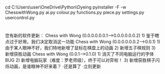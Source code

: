 cd C:\Users\user\OneDrive\Python\Dyeing
pyinstaller -F -w ChesswithWong.py ai.py colour.py functions.py piece.py settings.py usercontrol.py

#
您有新的软件更新：
    Chess with Wong
    (0.0.0.0.0.0.1-->0.0.0.0.0.0.2)
        1) 鉴于瞎点过于好用，我们决定取消这一功能
    Chess with Wong
    (0.0.0.0.0.0.2-->0.0.1)
        1) 由于某人眼神不好，我们特地新增了鼠标在棋盘上的动画
        2) 新增五子棋规则
        3) 新增获胜动画
    Chess with Wong
    (0.0.1-->0.1.0)
        1) 消灭了不同电脑运行的字体BUG
        2) 新增电脑玩家（难度：罗老师级），终于可以对弈啦！
        3) 新增获胜棋子闪烁动画，是谁眼神不好来着？
    ·还是算了     ·立刻更新
